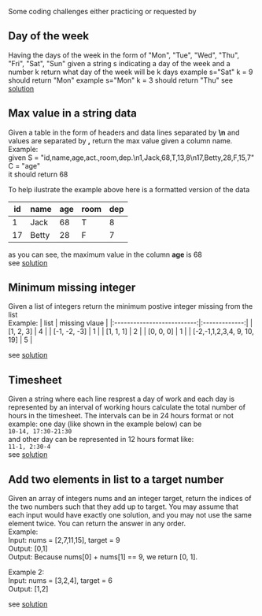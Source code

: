 Some coding challenges either practicing or requested by 

## Day of the week

Having the days of the week in the form of  "Mon", "Tue", "Wed", "Thu", "Fri", "Sat", "Sun" given a string s indicating a day of the week and a number k return what day of the week will be k days example s="Sat" k = 9 should return "Mon" example s="Mon" k = 3 should return "Thu"
see [solution](./day_of_the_week.py)

## Max value in a string data
Given a table in the form of headers and data lines separated by **\n** and values are separated by **,** return the max value given a column name.  
Example:  
given  S = "id,name,age,act.,room,dep.\n1,Jack,68,T,13,8\n17,Betty,28,F,15,7"   
C = "age"  
it should return 68  

To help ilustrate the example above here is a formatted version of the data 

| id | name  | age | room | dep |
|----|-------|-----|------|-----|
| 1  | Jack  | 68  | T    | 8   |
| 17 | Betty | 28  | F    | 7   |

as you can see, the maximum value in the column **age** is 68  
see [solution](./max_value_string_table.py)  

## Minimum missing integer
Given a list of integers return the minimum postive integer missing from the list  
Example:
|            list            | missing vlaue |
|:--------------------------:|:-------------:|
|          [1, 2, 3]         |       4       |
|        [-1, -2, -3]        |       1       |
|          [1, 1, 1]         |       2       |
|          [0, 0, 0]         |       1       |
| [-2,-1,1,2,3,4, 9, 10, 19] | 5             |

see [solution](./min_integer_in_array.py)

## Timesheet
Given a string where each line resprest a day of work and each day is represented by an interval of working hours calculate the total number of hours in the timesheet. The intervals can be in 24 hours format or not example: one day (like shown in the example below) can be  
```10-14, 17:30-21:30```  
and other day can be represented in 12 hours format like:  
 ```11-1, 2:30-4```  
 see [solution](./time_sheet.py)  
 
 ## Add two elements in list to a target number
Given an array of integers nums and an integer target, return the indices of the two numbers such that they add up to target. You may assume that each input would have exactly one solution, and you may not use the same element twice. You can return the answer in any order.  
Example:  
Input: nums = [2,7,11,15], target = 9  
Output: [0,1]  
Output: Because nums[0] + nums[1] == 9, we return [0, 1].  

Example 2:  
Input: nums = [3,2,4], target = 6  
Output: [1,2]  

see [solution](./LeetCode/Two%20Sum/two_sum.py)
